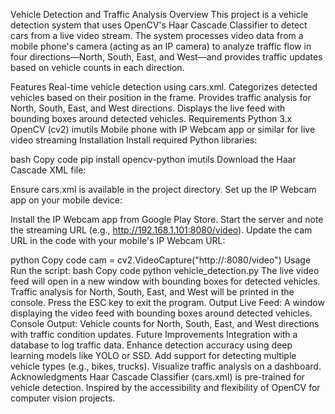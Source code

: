 Vehicle Detection and Traffic Analysis
Overview
This project is a vehicle detection system that uses OpenCV's Haar Cascade Classifier to detect cars from a live video stream. The system processes video data from a mobile phone's camera (acting as an IP camera) to analyze traffic flow in four directions—North, South, East, and West—and provides traffic updates based on vehicle counts in each direction.

Features
Real-time vehicle detection using cars.xml.
Categorizes detected vehicles based on their position in the frame.
Provides traffic analysis for North, South, East, and West directions.
Displays the live feed with bounding boxes around detected vehicles.
Requirements
Python 3.x
OpenCV (cv2)
imutils
Mobile phone with IP Webcam app or similar for live video streaming
Installation
Install required Python libraries:

bash
Copy code
pip install opencv-python imutils
Download the Haar Cascade XML file:

Ensure cars.xml is available in the project directory.
Set up the IP Webcam app on your mobile device:

Install the IP Webcam app from Google Play Store.
Start the server and note the streaming URL (e.g., http://192.168.1.101:8080/video).
Update the cam URL in the code with your mobile's IP Webcam URL:

python
Copy code
cam = cv2.VideoCapture("http://<your-ip>:8080/video")
Usage
Run the script:
bash
Copy code
python vehicle_detection.py
The live video feed will open in a new window with bounding boxes for detected vehicles.
Traffic analysis for North, South, East, and West will be printed in the console.
Press the ESC key to exit the program.
Output
Live Feed: A window displaying the video feed with bounding boxes around detected vehicles.
Console Output: Vehicle counts for North, South, East, and West directions with traffic condition updates.
Future Improvements
Integration with a database to log traffic data.
Enhance detection accuracy using deep learning models like YOLO or SSD.
Add support for detecting multiple vehicle types (e.g., bikes, trucks).
Visualize traffic analysis on a dashboard.
Acknowledgments
Haar Cascade Classifier (cars.xml) is pre-trained for vehicle detection.
Inspired by the accessibility and flexibility of OpenCV for computer vision projects.
